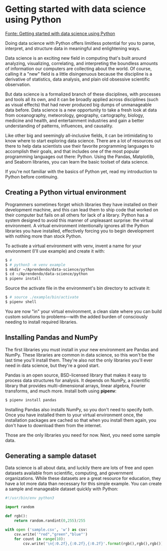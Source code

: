 # Getting started with data science using Python

[Fonte: Getting started with data science using Python](https://opensource.com/article/19/9/get-started-data-science-python)

Doing data science with Python offers limitless potential for you to parse, interpret, and structure data in meaningful and enlightening ways.

Data science is an exciting new field in computing that's built around analyzing, visualizing, correlating, and interpreting the boundless amounts of information our computers are collecting about the world. Of course, calling it a "new" field is a little disingenuous because the discipline is a derivative of statistics, data analysis, and plain old obsessive scientific observation.

But data science is a formalized branch of these disciplines, with processes and tools all its own, and it can be broadly applied across disciplines (such as visual effects) that had never produced big dumps of unmanageable data before. Data science is a new opportunity to take a fresh look at data from oceanography, meteorology, geography, cartography, biology, medicine and health, and entertainment industries and gain a better understanding of patterns, influences, and causality.

Like other big and seemingly all-inclusive fields, it can be intimidating to know where to start exploring data science. There are a lot of resources out there to help data scientists use their favorite programming languages to accomplish their goals, and that includes one of the most popular programming languages out there: Python. Using the Pandas, Matplotlib, and Seaborn libraries, you can learn the basic toolset of data science.

If you're not familiar with the basics of Python yet, read my introduction to Python before continuing.

## Creating a Python virtual environment

Programmers sometimes forget which libraries they have installed on their development machine, and this can lead them to ship code that worked on their computer but fails on all others for lack of a library. Python has a system designed to avoid this manner of unpleasant surprise: the virtual environment. A virtual environment intentionally ignores all the Python libraries you have installed, effectively forcing you to begin development with nothing more than stock Python.

To activate a virtual environment with venv, invent a name for your environment (I'll use example) and create it with:


```bash
$ #
$ # python3 -m venv example
$ mkdir ~/Aprendendo/data-science/python
$ cd ~/Aprendendo/data-science/python
$ pipenv install
```

Source the activate file in the environment's bin directory to activate it:


```bash
$ # source ./example/bin/activate
$ pipenv shell
```

You are now "in" your virtual environment, a clean slate where you can build custom solutions to problems—with the added burden of consciously needing to install required libraries.

## Installing Pandas and NumPy

The first libraries you must install in your new environment are Pandas and NumPy. These libraries are common in data science, so this won't be the last time you'll install them. They're also not the only libraries you'll ever need in data science, but they're a good start.

Pandas is an open source, BSD-licensed library that makes it easy to process data structures for analysis. It depends on NumPy, a scientific library that provides multi-dimensional arrays, linear algebra, Fourier transforms, and much more. Install both using **pipenv**:

```bash
$ pipenv install pandas
```
Installing Pandas also installs NumPy, so you don't need to specify both. Once you have installed them to your virtual environment once, the installation packages are cached so that when you install them again, you don't have to download them from the internet.

Those are the only libraries you need for now. Next, you need some sample data.

## Generating a sample dataset
Data science is all about data, and luckily there are lots of free and open datasets available from scientific, computing, and government organizations. While these datasets are a great resource for education, they have a lot more data than necessary for this simple example. You can create a sample and manageable dataset quickly with Python:

```python
#!/usr/bin/env python3

import random

def rgb():
    return random.randint(0,255)/255

with open ('sample.csv', 'w') as csv:
    csv.write('"red","green","blue"')
    for count in range(10):
        csv.write('\n{:0.2f},{:0.2f},{:0.2f}'.format(rgb(),rgb(),rgb()))
```

